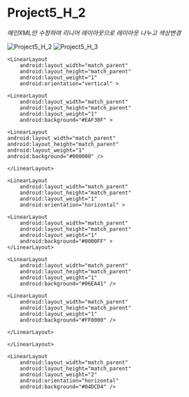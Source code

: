 # Project5_H_2
*메인XML만 수정하여 리니어 레이아웃으로 레이아웃 나누고 색상변경*

![Project5_H_2](https://user-images.githubusercontent.com/37572367/88131566-3e04ba00-cc18-11ea-843e-0426db60c805.PNG)
![Project5_H_3](https://user-images.githubusercontent.com/37572367/88131568-3e9d5080-cc18-11ea-9aa3-2168281ada11.PNG)
<LinearLayout
        android:layout_width="match_parent"
        android:layout_height="match_parent"
        android:layout_weight="2."
        android:orientation="horizontal" >

    <LinearLayout
        android:layout_width="match_parent"
        android:layout_height="match_parent"
        android:layout_weight="1"
        android:orientation="vertical" >

    <LinearLayout
        android:layout_width="match_parent"
        android:layout_height="match_parent"
        android:layout_weight="1"
        android:background="#EAF30F" >
</LinearLayout>

    <LinearLayout
    android:layout_width="match_parent"
    android:layout_height="match_parent"
    android:layout_weight="1"
    android:background="#000000" />

    </LinearLayout>

    <LinearLayout
        android:layout_width="match_parent"
        android:layout_height="match_parent"
        android:layout_weight="1"
        android:orientation="horizontal" >

    <LinearLayout
        android:layout_width="match_parent"
        android:layout_height="match_parent"
        android:layout_weight="1"
        android:background="#0000FF" >
    </LinearLayout>

    <LinearLayout
        android:layout_width="match_parent"
        android:layout_height="match_parent"
        android:layout_weight="1"
        android:background="#06EA41" />

    <LinearLayout
        android:layout_width="match_parent"
        android:layout_height="match_parent"
        android:layout_weight="1"
        android:background="#FF0000" />

    </LinearLayout>

    </LinearLayout>

    <LinearLayout
        android:layout_width="match_parent"
        android:layout_height="match_parent"
        android:layout_weight="2"
        android:orientation="horizontal"
        android:background="#04DCD4" />


</LinearLayout >
